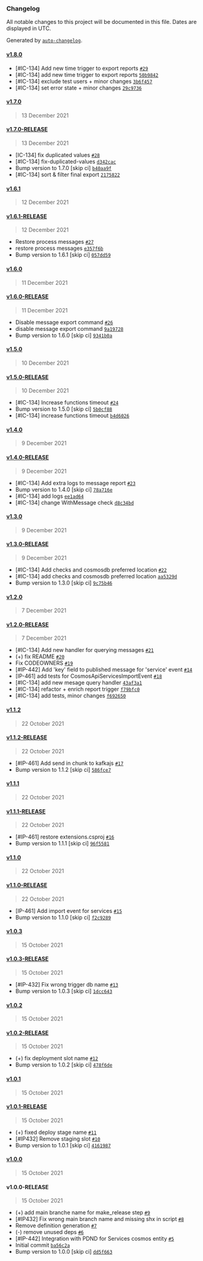 ### Changelog

All notable changes to this project will be documented in this file. Dates are displayed in UTC.

Generated by [`auto-changelog`](https://github.com/CookPete/auto-changelog).

#### [v1.8.0](https://github.com/pagopa/io-functions-elt/compare/v1.7.0...v1.8.0)

- [#IC-134] Add new time trigger to export reports [`#29`](https://github.com/pagopa/io-functions-elt/pull/29)
- [#IC-134] add new time trigger to export reports [`50b9842`](https://github.com/pagopa/io-functions-elt/commit/50b9842b6f752a8cfd6489d893b2742a01412622)
- [#IC-134] exclude test users + minor changes [`3b6f457`](https://github.com/pagopa/io-functions-elt/commit/3b6f457662ff16a0a0f08a60845883b656d16023)
- [#IC-134] set error state + minor changes [`29c9736`](https://github.com/pagopa/io-functions-elt/commit/29c97360cdafa45be9208e13a0def06d55c533e8)

#### [v1.7.0](https://github.com/pagopa/io-functions-elt/compare/v1.7.0-RELEASE...v1.7.0)

> 13 December 2021

#### [v1.7.0-RELEASE](https://github.com/pagopa/io-functions-elt/compare/v1.6.1...v1.7.0-RELEASE)

> 13 December 2021

- [IC-134]  fix duplicated values [`#28`](https://github.com/pagopa/io-functions-elt/pull/28)
- [#IC-134] fix-duplicated-values [`d342cac`](https://github.com/pagopa/io-functions-elt/commit/d342cac35a1ded6541695451d41c256b304d8d7d)
- Bump version to 1.7.0 [skip ci] [`b40aa9f`](https://github.com/pagopa/io-functions-elt/commit/b40aa9fe4bde54a3a3aee5ff6b4bca45b9f00c09)
- [#IC-134] sort & filter final export [`2175822`](https://github.com/pagopa/io-functions-elt/commit/2175822b97a4f78e78af518bd42b586a13f697e5)

#### [v1.6.1](https://github.com/pagopa/io-functions-elt/compare/v1.6.1-RELEASE...v1.6.1)

> 12 December 2021

#### [v1.6.1-RELEASE](https://github.com/pagopa/io-functions-elt/compare/v1.6.0...v1.6.1-RELEASE)

> 12 December 2021

- Restore process messages [`#27`](https://github.com/pagopa/io-functions-elt/pull/27)
- restore process messages [`e357f6b`](https://github.com/pagopa/io-functions-elt/commit/e357f6b9522ed9d8af18c56d670654c42eab50b9)
- Bump version to 1.6.1 [skip ci] [`057dd59`](https://github.com/pagopa/io-functions-elt/commit/057dd591891793c340c95c70f636ee10ebda836d)

#### [v1.6.0](https://github.com/pagopa/io-functions-elt/compare/v1.6.0-RELEASE...v1.6.0)

> 11 December 2021

#### [v1.6.0-RELEASE](https://github.com/pagopa/io-functions-elt/compare/v1.5.0...v1.6.0-RELEASE)

> 11 December 2021

- Disable message export command [`#26`](https://github.com/pagopa/io-functions-elt/pull/26)
- disable message export command [`9a19728`](https://github.com/pagopa/io-functions-elt/commit/9a19728f330781f441eb01f616837efd2edb8b37)
- Bump version to 1.6.0 [skip ci] [`9341b0a`](https://github.com/pagopa/io-functions-elt/commit/9341b0ab3f0b2466a30625e892d082ad81616c9b)

#### [v1.5.0](https://github.com/pagopa/io-functions-elt/compare/v1.5.0-RELEASE...v1.5.0)

> 10 December 2021

#### [v1.5.0-RELEASE](https://github.com/pagopa/io-functions-elt/compare/v1.4.0...v1.5.0-RELEASE)

> 10 December 2021

- [#IC-134] Increase functions timeout [`#24`](https://github.com/pagopa/io-functions-elt/pull/24)
- Bump version to 1.5.0 [skip ci] [`5b0cf88`](https://github.com/pagopa/io-functions-elt/commit/5b0cf88006790e9f572acb7eb9f1209185a84af4)
- [#IC-134] increase functions timeout [`b4d6026`](https://github.com/pagopa/io-functions-elt/commit/b4d602645d6d00452c2e202e45e1230948244eb2)

#### [v1.4.0](https://github.com/pagopa/io-functions-elt/compare/v1.4.0-RELEASE...v1.4.0)

> 9 December 2021

#### [v1.4.0-RELEASE](https://github.com/pagopa/io-functions-elt/compare/v1.3.0...v1.4.0-RELEASE)

> 9 December 2021

- [#IC-134] Add extra logs to message report [`#23`](https://github.com/pagopa/io-functions-elt/pull/23)
- Bump version to 1.4.0 [skip ci] [`78a716e`](https://github.com/pagopa/io-functions-elt/commit/78a716edff7bebc56331b2aa3d70e82ce3d6f22a)
- [#IC-134] add logs [`ee1ad64`](https://github.com/pagopa/io-functions-elt/commit/ee1ad64c550078b3e539a31fe32ea14cfbd4ffae)
- [#IC-134] change WithMessage check [`d8c34bd`](https://github.com/pagopa/io-functions-elt/commit/d8c34bd333b3f3185ec34d9b7ee75165b038e1a1)

#### [v1.3.0](https://github.com/pagopa/io-functions-elt/compare/v1.3.0-RELEASE...v1.3.0)

> 9 December 2021

#### [v1.3.0-RELEASE](https://github.com/pagopa/io-functions-elt/compare/v1.2.0...v1.3.0-RELEASE)

> 9 December 2021

- [#IC-134] Add checks and cosmosdb preferred location [`#22`](https://github.com/pagopa/io-functions-elt/pull/22)
- [#IC-134] add checks and cosmosdb preferred location [`aa5329d`](https://github.com/pagopa/io-functions-elt/commit/aa5329daa38021203b882b88e9fac1314b02455b)
- Bump version to 1.3.0 [skip ci] [`9c75b46`](https://github.com/pagopa/io-functions-elt/commit/9c75b46192a06ba8b6f56f95e20f45ab0214ec65)

#### [v1.2.0](https://github.com/pagopa/io-functions-elt/compare/v1.2.0-RELEASE...v1.2.0)

> 7 December 2021

#### [v1.2.0-RELEASE](https://github.com/pagopa/io-functions-elt/compare/v1.1.2...v1.2.0-RELEASE)

> 7 December 2021

- [#IC-134] Add new handler for querying messages [`#21`](https://github.com/pagopa/io-functions-elt/pull/21)
- (+) fix README [`#20`](https://github.com/pagopa/io-functions-elt/pull/20)
- Fix CODEOWNERS [`#19`](https://github.com/pagopa/io-functions-elt/pull/19)
- [#IP-442] Add 'key' field to published message for 'service' event [`#14`](https://github.com/pagopa/io-functions-elt/pull/14)
- [IP-461]  add tests for CosmosApiServicesImportEvent [`#18`](https://github.com/pagopa/io-functions-elt/pull/18)
- [#IC-134] add new mesage query handler [`43af3a1`](https://github.com/pagopa/io-functions-elt/commit/43af3a1652e93cf87fc43b86da5d4762dbe8f113)
- [#IC-134] refactor + enrich report trigger [`f79bfc0`](https://github.com/pagopa/io-functions-elt/commit/f79bfc00371f46033980250dc68798699a601e5b)
- [#IC-134] add tests, minor changes [`f692650`](https://github.com/pagopa/io-functions-elt/commit/f6926503ce4725e83e298d4867f5053650f54091)

#### [v1.1.2](https://github.com/pagopa/io-functions-elt/compare/v1.1.2-RELEASE...v1.1.2)

> 22 October 2021

#### [v1.1.2-RELEASE](https://github.com/pagopa/io-functions-elt/compare/v1.1.1...v1.1.2-RELEASE)

> 22 October 2021

- [#IP-461]  Add send in chunk to kafkajs [`#17`](https://github.com/pagopa/io-functions-elt/pull/17)
- Bump version to 1.1.2 [skip ci] [`586fce7`](https://github.com/pagopa/io-functions-elt/commit/586fce738fe5a64a4c08668f2786d09176fd8f76)

#### [v1.1.1](https://github.com/pagopa/io-functions-elt/compare/v1.1.1-RELEASE...v1.1.1)

> 22 October 2021

#### [v1.1.1-RELEASE](https://github.com/pagopa/io-functions-elt/compare/v1.1.0...v1.1.1-RELEASE)

> 22 October 2021

- [#IP-461] restore extensions.csproj [`#16`](https://github.com/pagopa/io-functions-elt/pull/16)
- Bump version to 1.1.1 [skip ci] [`96f5581`](https://github.com/pagopa/io-functions-elt/commit/96f55814417a5e79d7476b59be5b633c7fe2dec5)

#### [v1.1.0](https://github.com/pagopa/io-functions-elt/compare/v1.1.0-RELEASE...v1.1.0)

> 22 October 2021

#### [v1.1.0-RELEASE](https://github.com/pagopa/io-functions-elt/compare/v1.0.3...v1.1.0-RELEASE)

> 22 October 2021

- [IP-461]  Add import event for services [`#15`](https://github.com/pagopa/io-functions-elt/pull/15)
- Bump version to 1.1.0 [skip ci] [`f2c9289`](https://github.com/pagopa/io-functions-elt/commit/f2c9289ea52bd7af48336d37d59645bf5963b657)

#### [v1.0.3](https://github.com/pagopa/io-functions-elt/compare/v1.0.3-RELEASE...v1.0.3)

> 15 October 2021

#### [v1.0.3-RELEASE](https://github.com/pagopa/io-functions-elt/compare/v1.0.2...v1.0.3-RELEASE)

> 15 October 2021

- [#IP-432]  Fix wrong trigger db name [`#13`](https://github.com/pagopa/io-functions-elt/pull/13)
- Bump version to 1.0.3 [skip ci] [`1dcc643`](https://github.com/pagopa/io-functions-elt/commit/1dcc64300178bfc6e8b9fc3832b1941bcdd79907)

#### [v1.0.2](https://github.com/pagopa/io-functions-elt/compare/v1.0.2-RELEASE...v1.0.2)

> 15 October 2021

#### [v1.0.2-RELEASE](https://github.com/pagopa/io-functions-elt/compare/v1.0.1...v1.0.2-RELEASE)

> 15 October 2021

- (+) fix deployment slot name [`#12`](https://github.com/pagopa/io-functions-elt/pull/12)
- Bump version to 1.0.2 [skip ci] [`478f6de`](https://github.com/pagopa/io-functions-elt/commit/478f6de440ff6e9c807ca42ca304a0198522802f)

#### [v1.0.1](https://github.com/pagopa/io-functions-elt/compare/v1.0.1-RELEASE...v1.0.1)

> 15 October 2021

#### [v1.0.1-RELEASE](https://github.com/pagopa/io-functions-elt/compare/v1.0.0...v1.0.1-RELEASE)

> 15 October 2021

- (+) fixed deploy stage name [`#11`](https://github.com/pagopa/io-functions-elt/pull/11)
- [#IP432] Remove staging slot [`#10`](https://github.com/pagopa/io-functions-elt/pull/10)
- Bump version to 1.0.1 [skip ci] [`4161987`](https://github.com/pagopa/io-functions-elt/commit/4161987c764401035f14c47697e6121c85c24d2e)

#### [v1.0.0](https://github.com/pagopa/io-functions-elt/compare/v1.0.0-RELEASE...v1.0.0)

> 15 October 2021

#### v1.0.0-RELEASE

> 15 October 2021

- (+) add main branche name for make_release step [`#9`](https://github.com/pagopa/io-functions-elt/pull/9)
- [#IP432] Fix wrong main branch name and missing shx in script [`#8`](https://github.com/pagopa/io-functions-elt/pull/8)
- Remove definition generation [`#7`](https://github.com/pagopa/io-functions-elt/pull/7)
- (-) remove unused deps [`#6`](https://github.com/pagopa/io-functions-elt/pull/6)
- [#IP-442]  Integration with PDND for Services cosmos entity [`#5`](https://github.com/pagopa/io-functions-elt/pull/5)
- Initial commit [`ba56c2a`](https://github.com/pagopa/io-functions-elt/commit/ba56c2afe0f7dad122ccf5cc2ebda9527a154997)
- Bump version to 1.0.0 [skip ci] [`dd5f663`](https://github.com/pagopa/io-functions-elt/commit/dd5f663a40a640df916313206ef3f01203da8231)
